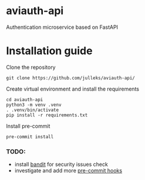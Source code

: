 # aviauth-api
Authentication microservice based on FastAPI


# Installation guide


Clone the repository
```shell
git clone https://github.com/julleks/aviauth-api/
```


Create virtual environment and install the requirements
```shell
cd aviauth-api
python3 -m venv .venv
. .venv/bin/activate
pip install -r requirements.txt
```

Install pre-commit
```shell
pre-commit install
```


### TODO:
- install [bandit](https://bandit.readthedocs.io/en/latest/) for security issues check
- investigate and add more [pre-commit hooks](https://github.com/pre-commit/pre-commit-hooks)
